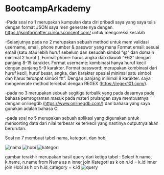 # BootcampArkademy
-Pada soal no 1 merupakan kumpulan data diri pribadi saya yang saya tulis dengan format JSON
saya men generate nya dengan https://jsonformatter.curiousconcept.com/ untuk mengoreksi kesalah

-Selanjutnya pada no 2 merupakan sebuah method untuk mem validasi username, email, phone number & passwor
 yang mana Format email: sesuai email (satu atau lebih huruf sebelum dan sesudah simbol “@” dan domain minimal 2 huruf ).
 Format phone: harus angka dan diawali “+62” dengan panjang 8-15 karakter.
 Format username: kombinasi hanya huruf kecil dengan panjang 5-9 karakter.
 Format password: merupakan kombinasi dari huruf kecil, huruf besar, angka, dan karakter spesial minimal satu simbol dan harus   terdapat simbol “#”. Dengan panjang minimal 8 karakter.
 saya mengenerate method tersebut dengan REGEX (https://regex101.com/).
 
 -pada no 3 merupakan sebuah segitiga terbalik yang pada dasarnya pada bahasa pemrograman masuk pada materi prulangan saya   membuatnya dengan onlinegdb (https://www.onlinegdb.com/) dan bahasa yang saya gunakan adalah bahasa C.
 
 -pada soal no 5 merupakan sebuah aplikasi yang digunakan untuk mensorting data dari nilai terbesar ke terkecil yang nantinya outputnya akan berurutan.

Soal no 7 membuat tabel nama, kategori, dan hobi

![nama](https://user-images.githubusercontent.com/11330262/60383494-bba0d980-9a9b-11e9-9803-32f77880b2e1.png)
![hobi](https://user-images.githubusercontent.com/11330262/60383501-d07d6d00-9a9b-11e9-96f8-26658c734859.png)
![kategori](https://user-images.githubusercontent.com/11330262/60383502-d1160380-9a9b-11e9-93af-27ffc287ade5.png)

gambar terakhir merupakan hasil query dari ketiga tabel : 
Select h.name, k.name, n.name from Nama as n inner join Kategori as k on n.id = k.id inner join Hobi as h on h.id_category = k.id
![query](https://user-images.githubusercontent.com/11330262/60383484-97dd9380-9a9b-11e9-942d-9805208e3635.png)

